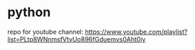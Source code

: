 # python

repo for youtube channel: https://www.youtube.com/playlist?list=PLtp8WNnmsfVtvUo896fGduemvs0Aht0iy
